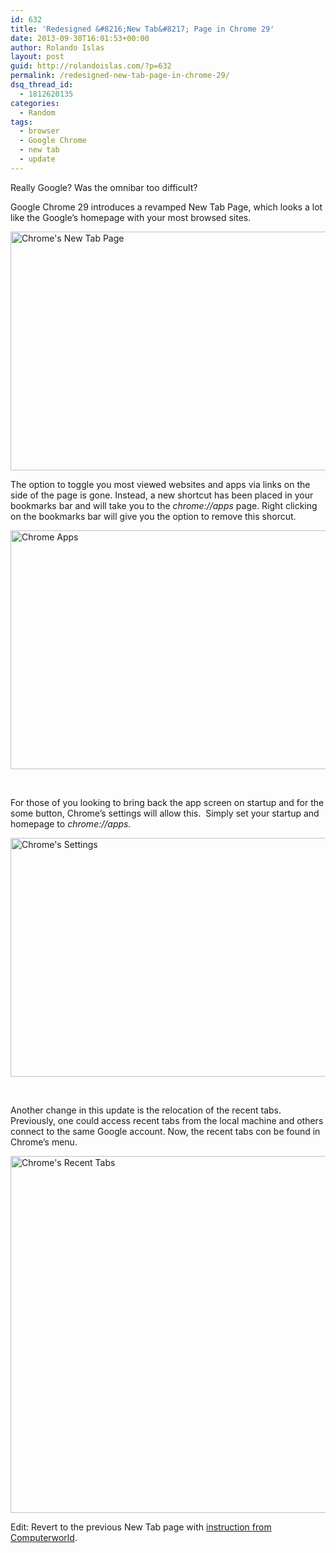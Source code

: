 ```yaml
---
id: 632
title: 'Redesigned &#8216;New Tab&#8217; Page in Chrome 29'
date: 2013-09-30T16:01:53+00:00
author: Rolando Islas
layout: post
guid: http://rolandoislas.com/?p=632
permalink: /redesigned-new-tab-page-in-chrome-29/
dsq_thread_id:
  - 1812620135
categories:
  - Random
tags:
  - browser
  - Google Chrome
  - new tab
  - update
---
```

Really Google? Was the omnibar too difficult?

Google Chrome 29 introduces a revamped New Tab Page, which looks a lot like the Google&#8217;s homepage with your most browsed sites.<!--more-->

[<img class="aligncenter wp-image-638 size-large" src="https://blog.rolandoislas.com/wp-content/uploads/2013/09/2013-09-30-15_49_00-New-Tab-700x393.png" alt="Chrome's New Tab Page" width="680" height="382" srcset="//blog.rolandoislas.com/wp-content/uploads/2013/09/2013-09-30-15_49_00-New-Tab-250x140.png 250w, //blog.rolandoislas.com/wp-content/uploads/2013/09/2013-09-30-15_49_00-New-Tab-700x393.png 700w, //blog.rolandoislas.com/wp-content/uploads/2013/09/2013-09-30-15_49_00-New-Tab.png 1600w" sizes="(max-width: 680px) 100vw, 680px" />](https://blog.rolandoislas.com/wp-content/uploads/2013/09/2013-09-30-15_49_00-New-Tab.png)

The option to toggle you most viewed websites and apps via links on the side of the page is gone. Instead, a new shortcut has been placed in your bookmarks bar and will take you to the _chrome://apps_ page. Right clicking on the bookmarks bar will give you the option to remove this shorcut.

[<img class="aligncenter wp-image-644 size-large" src="https://blog.rolandoislas.com/wp-content/uploads/2013/09/2013-09-30-15_55_13-Apps-700x393.png" alt="Chrome Apps" width="680" height="382" srcset="//blog.rolandoislas.com/wp-content/uploads/2013/09/2013-09-30-15_55_13-Apps-250x140.png 250w, //blog.rolandoislas.com/wp-content/uploads/2013/09/2013-09-30-15_55_13-Apps-700x393.png 700w, //blog.rolandoislas.com/wp-content/uploads/2013/09/2013-09-30-15_55_13-Apps.png 1600w" sizes="(max-width: 680px) 100vw, 680px" />](https://blog.rolandoislas.com/wp-content/uploads/2013/09/2013-09-30-15_55_13-Apps.png)

&nbsp;

For those of you looking to bring back the app screen on startup and for the some button, Chrome&#8217;s settings will allow this.  Simply set your startup and homepage to _chrome://apps._

[<img class="aligncenter wp-image-645 size-large" src="https://blog.rolandoislas.com/wp-content/uploads/2013/09/2013-09-30-16_32_16-Settings-700x393.png" alt="Chrome's Settings" width="680" height="382" srcset="//blog.rolandoislas.com/wp-content/uploads/2013/09/2013-09-30-16_32_16-Settings-250x140.png 250w, //blog.rolandoislas.com/wp-content/uploads/2013/09/2013-09-30-16_32_16-Settings-700x393.png 700w, //blog.rolandoislas.com/wp-content/uploads/2013/09/2013-09-30-16_32_16-Settings.png 1600w" sizes="(max-width: 680px) 100vw, 680px" />](https://blog.rolandoislas.com/wp-content/uploads/2013/09/2013-09-30-16_32_16-Settings.png)

&nbsp;

Another change in this update is the relocation of the recent tabs. Previously, one could access recent tabs from the local machine and others connect to the same Google account. Now, the recent tabs con be found in Chrome&#8217;s menu.

[<img class="aligncenter wp-image-646 size-full" src="https://blog.rolandoislas.com/wp-content/uploads/2013/09/Recent-Tabs-Menu.png" alt="Chrome's Recent Tabs" width="662" height="571" />](https://blog.rolandoislas.com/wp-content/uploads/2013/09/Recent-Tabs-Menu.png)

Edit: Revert to the previous New Tab page with [instruction from Computerworld](http://blogs.computerworld.com/internet/22878/chrome-new-tab-page "How to switch back to Chrome's old 'New Tab' page").

&nbsp;